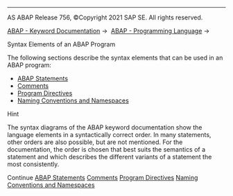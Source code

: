   

* * *

AS ABAP Release 756, ©Copyright 2021 SAP SE. All rights reserved.

[ABAP - Keyword Documentation](https://help.sap.com/doc/abapdocu_756_index_htm/7.56/en-US/abenabap.htm) →  [ABAP - Programming Language](https://help.sap.com/doc/abapdocu_756_index_htm/7.56/en-US/abenabap_reference.htm) → 

Syntax Elements of an ABAP Program

The following sections describe the syntax elements that can be used in an ABAP program:

-   [ABAP Statements](https://help.sap.com/doc/abapdocu_756_index_htm/7.56/en-US/abenabap_statements.htm)
-   [Comments](https://help.sap.com/doc/abapdocu_756_index_htm/7.56/en-US/abencomment.htm)
-   [Program Directives](https://help.sap.com/doc/abapdocu_756_index_htm/7.56/en-US/abenprogram_directives.htm)
-   [Naming Conventions and Namespaces](https://help.sap.com/doc/abapdocu_756_index_htm/7.56/en-US/abennaming_conventions.htm)

Hint

The syntax diagrams of the ABAP keyword documentation show the language elements in a syntactically correct order. In many statements, other orders are also possible, but are not mentioned. For the documentation, the order is chosen that best suits the semantics of a statement and which describes the different variants of a statement the most consistently.

Continue
[ABAP Statements](https://help.sap.com/doc/abapdocu_756_index_htm/7.56/en-US/abenabap_statements.htm)
[Comments](https://help.sap.com/doc/abapdocu_756_index_htm/7.56/en-US/abencomment.htm)
[Program Directives](https://help.sap.com/doc/abapdocu_756_index_htm/7.56/en-US/abenprogram_directives.htm)
[Naming Conventions and Namespaces](https://help.sap.com/doc/abapdocu_756_index_htm/7.56/en-US/abennaming_conventions.htm)
